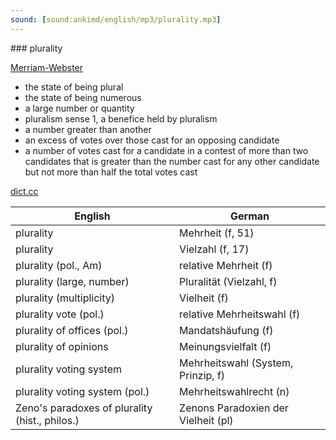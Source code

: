 ```yaml
---
sound: [sound:ankimd/english/mp3/plurality.mp3]
---
```


\### plurality

[Merriam-Webster](https://www.merriam-webster.com/dictionary/plurality)

- the state of being plural
- the state of being numerous
- a large number or quantity
- pluralism sense 1, a benefice held by pluralism
- a number greater than another
- an excess of votes over those cast for an opposing candidate
- a number of votes cast for a candidate in a contest of more than two candidates that is greater than the number cast for any other candidate but not more than half the total votes cast

[dict.cc](https://www.dict.cc/plurality)

| English        | German       |
| -------------- | ------------ |
| plurality | Mehrheit (f, 51) |
| plurality | Vielzahl (f, 17) |
| plurality (pol., Am) | relative Mehrheit (f) |
| plurality (large, number) | Pluralität (Vielzahl, f) |
| plurality (multiplicity) | Vielheit (f) |
| plurality vote (pol.) | relative Mehrheitswahl (f) |
| plurality of offices (pol.) | Mandatshäufung (f) |
| plurality of opinions | Meinungsvielfalt (f) |
| plurality voting system | Mehrheitswahl (System, Prinzip, f) |
| plurality voting system (pol.) | Mehrheitswahlrecht (n) |
| Zeno's paradoxes of plurality (hist., philos.) | Zenons Paradoxien der Vielheit (pl) |
